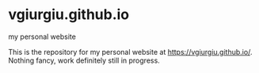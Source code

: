 # vgiurgiu.github.io
my personal website

This is the repository for my personal website at https://vgiurgiu.github.io/. Nothing fancy, work definitely still in progress.
